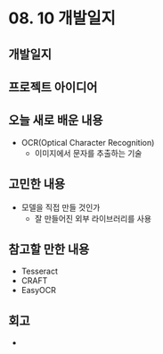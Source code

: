 # 08. 10 개발일지

## 개발일지

## 프로젝트 아이디어

## 오늘 새로 배운 내용

- OCR(Optical Character Recognition)
  - 이미지에서 문자를 추출하는 기술

## 고민한 내용

- 모델을 직접 만들 것인가
  - 잘 만들어진 외부 라이브러리를 사용

## 참고할 만한 내용

- Tesseract
- CRAFT
- EasyOCR

## 회고

-
